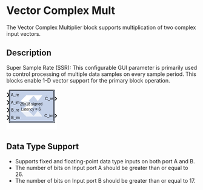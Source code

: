 # Vector Complex Mult

The Vector Complex Multiplier block supports multiplication of two
complex input vectors.

## Description

Super Sample Rate (SSR): This configurable GUI parameter is primarily
used to control processing of multiple data samples on every sample
period. This blocks enable 1-D vector support for the primary block
operation.

![](./Images/block.png)

## Data Type Support

- Supports fixed and floating-point data type inputs on both port A and
  B.
- The number of bits on Input port A should be greater than or equal to
  26.
- The number of bits on Input port B should be greater than or equal to
  17.
